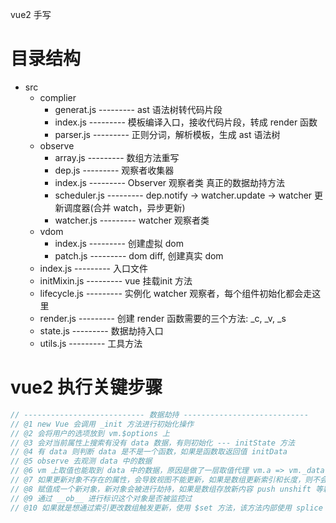 vue2 手写

# 目录结构
- src
  - complier
    - generat.js         ---------  ast 语法树转代码片段
    - index.js           ---------  模板编译入口，接收代码片段，转成 render 函数
    - parser.js          ---------  正则分词，解析模板，生成 ast 语法树  
  - observe
    - array.js           ---------  数组方法重写
    - dep.js             ---------  观察者收集器
    - index.js           ---------  Observer 观察者类 真正的数据劫持方法
    - scheduler.js       ---------  dep.notify -> watcher.update -> watcher 更新调度器(合并 watch，异步更新)
    - watcher.js         ---------  watcher 观察者类
  - vdom
    - index.js           ---------  创建虚拟 dom
    - patch.js           ---------  dom diff, 创建真实 dom
  - index.js             ---------  入口文件
  - initMixin.js         ---------  vue 挂载init 方法
  - lifecycle.js         ---------  实例化 watcher 观察者，每个组件初始化都会走这里
  - render.js            ---------  创建 render 函数需要的三个方法: _c, _v, _s
  - state.js             ---------  数据劫持入口
  - utils.js             ---------  工具方法

# vue2 执行关键步骤
```js
// --------------------------- 数据劫持 ----------------------------
// @1 new Vue 会调用 _init 方法进行初始化操作
// @2 会将用户的选项放到 vm.$options 上
// @3 会对当前属性上搜索有没有 data 数据，有则初始化 --- initState 方法
// @4 有 data 则判断 data 是不是一个函数，如果是函数取返回值 initData
// @5 observe 去观测 data 中的数据
// @6 vm 上取值也能取到 data 中的数据，原因是做了一层取值代理 vm.a => vm._data.a
// @7 如果更新对象不存在的属性，会导致视图不能更新，如果是数组更新索引和长度，则不会触发更新
// @8 赋值成一个新对象，新对象会被进行劫持，如果是数组存放新内容 push unshift 等新增的元素也会被劫持。
// @9 通过 __ob__ 进行标识这个对象是否被监控过
// @10 如果就是想通过索引更改数组触发更新，使用 $set 方法，该方法内部使用 splice
```